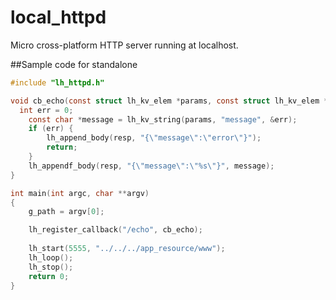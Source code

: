local_httpd
===========
Micro cross-platform HTTP server running at localhost.

##Sample code for standalone
```c
#include "lh_httpd.h"

void cb_echo(const struct lh_kv_elem *params, const struct lh_kv_elem *cookies, struct lh_response* resp) {
  int err = 0;
	const char *message = lh_kv_string(params, "message", &err);
	if (err) {
		lh_append_body(resp, "{\"message\":\"error\"}");
		return;
	}
	lh_appendf_body(resp, "{\"message\":\"%s\"}", message);
}

int main(int argc, char **argv)
{
	g_path = argv[0];

	lh_register_callback("/echo", cb_echo);
	
	lh_start(5555, "../../../app_resource/www");
	lh_loop();
	lh_stop();
	return 0;
}
```
